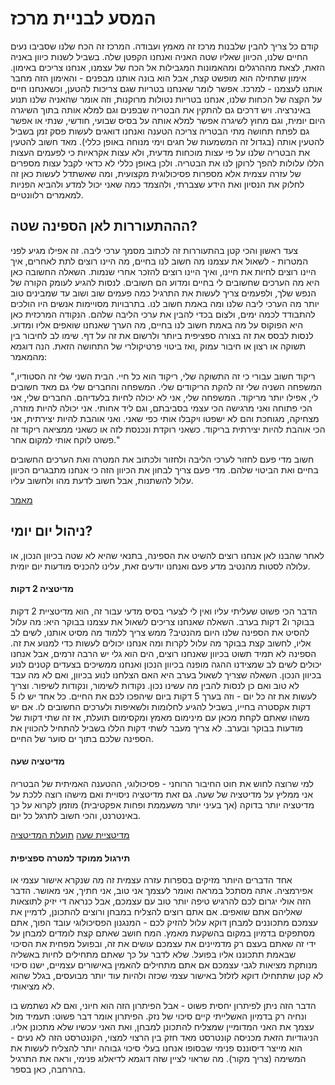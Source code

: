 המסע לבניית מרכז
======

קודם כל צריך להבין שלבנות מרכז זה מאמץ ועבודה. המרכז זה הכח שלנו שסביבו נעים החיים שלנו, הכיוון שאליו שטה האניה ואנחנו הקפטן שלה. בשביל לשנות כיוון באניה הזאת, לצאת מההרגלים ומהאמונות המגבילות אל הכח של עצמנו, אנחנו צריכים באימון. אימון שתחילה הוא מופשט קצת, אבל הוא בונה אותנו מבפנים - והאימון הזה מחבר אותנו לעצמנו - למרכז. אפשר לומר שאנחנו בטריות שגם צריכות להטען, וכשאנחנו חיים על הקצה של הכחות שלנו, אנחנו בטריות נטולות מרוקנות, וזה אומר שהאניה שלנו תנוע באינרציה. ויש דרכים גם להתקין את הבטריה שבפנים וגם למלא אותה בתוך השיגרה היום יומית, וגם מחוץ לשיגרה אפשר למלא אותה על בסיס שבועי, חודשי, שנתי או אפשר גם לפתח תחושה מתי הבטריה צריכה הטענה ואנחנו דואגים לעשות פסק זמן בשביל להטעין אותה (בגדול זה המשמעות של חגים וימי מנוחה באופן כללי). מאד חשוב להטעין את הבטריה שלנו על פי עצות מוכחות מדעית, ולא עצות אקראיות כי לפעמים העצות הללו עלולות להפך לרוקן לנו את הבטריה. ולכן באופן כללי לא כדאי לקבל עצות מספרים של עזרה עצמית אלא מספרות פסיכולוגית מקצועית, ומה שאשתדל לעשות כאן זה לחלוק את הנסיון ואת הידע שצברתי, ולהצמד כמה שאני יכול למדע ולהביא הפניות למאמרים רלוונטיים. 

## הההתעוררות לאן הספינה שטה? 

צעד ראשון והכי קטן בהתעוררות זה לכתוב מסמך ערכי ליבה. זה אפילו מגיע לפני המטרות - לשאול את עצמנו מה חשוב לנו בחיים, מה היינו רוצים לתת לאחרים, איך היינו רוצים לחיות את חיינו, ואיך היינו רוצים להזכר אחרי שנמות. השאלה החשובה כאן היא מה הערכים שחשובים לי בחיים ומדוע הם חשובים. לנסות להגיע לעומק הקורה של הנפש שלך, ולפעמים צריך לעשות את התרגיל כמה פעמים שוב ושוב עד שמבינים טוב יותר מה הערכי ליבה שלנו ומה באמת חשוב לנו. בתרבויות מסויימות אנשים היו הולכים להתבודד לכמה ימים, ולצום בכדי להבין את ערכי הליבה שלהם. הנקודה המרכזית כאן היא הפוקוס על מה באמת חשוב לנו בחיים, מה הערך שאנחנו שואפים אליו ומדוע. לנסות לבסס את זה בצורה ספציפית ביותר ולרשום את זה על דף. שימו לב לחיבור בין תשוקה או רצון או חיבור עמוק ,ואז ביטוי פרטיקולרי של התחושה הזאת. הנה דוגמא מהמאמר:

"ריקוד חשוב עבורי כי זה התשוקה שלי, ריקוד הוא כל חיי. הבית השני שלי זה הסטודיו, המשפחה השניה שלי זה להקת הריקודים שלי. המשפחה והחברים שלי גם מאד חשובים לי, אפילו יותר מריקוד. המשפחה שלי, אני לא יכולה לחיות בלעדיהם. החברים שלי, אני הכי פתוחה ואני מרגישה הכי עצמי בסביבתם, וגם ליד אחותי. אני יכולה להיות מוזרה, מצחיקה, מגוחכת והם לא ישפטו ויקבלו אותי כפי שאני. ואני אוהבת להיות יצירתית, אני הכי אוהבת להיות יצירתית בריקוד. כשאני רוקדת ונכנסת לזה או כשאני ממציאה ריקוד  זה פשוט לוקח אותי למקום אחר." 

חשוב מדי פעם לחזור לערכי הליבה ולחזור ולכתוב את המטרה ואת הערכים החשובים בחיים ואת הביטוי שלהם. מדי פעם צריך לבחון את הכיוון הזה כי אנחנו מתבגרים הכיוון עלול להשתנות, אבל חשוב לדעת מהו ולחשוב עליו. 

[מאמר](https://www.ncbi.nlm.nih.gov/pubmed/24405362)

## ניהול יום יומי? 

לאחר שהבנו לאן אנחנו רוצים להשיט את הספינה, בתנאי שהיא לא שטה בכיוון הנכון, או עלולה לסטות מהנטיב מדע פעם ואנחנו יודעים זאת, עלינו להכניס מודעות יום יומית. 

#### מדיטציה 2 דקות

הדבר הכי פשוט שעליתי עליו ואין לי לצערי בסיס מדעי עבור זה, הוא מדיטציית 2 דקות בבוקר ו2 דקות בערב. השאלה שאנחנו צריכים לשאול את עצמנו בבוקר היא: מה עלול להסיט את הספינה שלנו היום מהנטיב? ממש צריך ללמוד מה מסיט אותנו, לשים לב אליו, לחשוב קצת בבוקר מה עלול לקרות ומה אנחנו יכולים לעשות כדי למנוע את זה. הספינה לא תמיד תשוט בכיוון שאנחנו רוצים, הים הוא גלי יש הרבה זרמים, אבל אנחנו יכולים לשים לב שמצידנו ההגה מופנה בכיוון הנכון ואנחנו ממשיכים בצעדים קטנים לנוע בכיוון הנכון. השאלה שצריך לשאול בערב היא האם הצלחנו לנוע בכיוון, ואם לא מה עבד לא טוב ואם כן לנסות להבין מה עשינו נכון. נקודות לשימור, ונקודות לשיפור. וצריך לעשות את זה כל יום - וזה בערך 5 דקות ביום שיהפכו לכם את החיים. כל אחד יש לו 5 דקות אקסטרה בחייו, בשביל להגיע לחלומות ולשאיפות ולערכים החשובים לו. אם יש משהו שאתם לקחת מכאן עם מינימום מאמץ ומקסימום תועלת, אז זה שתי דקות של מודעות בבוקר ובערב. לא צריך מעבר לשתי דקות הללו בשביל להתחיל להכווין את הספינה שלכם בתוך ים סוער של החיים. 

#### מדיטציה שעה 

למי שרוצה לחוש את חוט החיבור הרוחני - פסיכולוגי, ההטענה האמיתית של הבטריה אני ממליץ על מדיטציה של שעה. גם זאת מדיטציה ניסויית ואם מישהו רוצה ללכת על מדיטציה יותר בדוקה (אך בעיני יותר משעממת ופחות אפקטיבית) מוזמן לקרוא על כך באינטרנט, והכי חשוב לתרגל כל יום.

[מדיטציית שעה](../../practices/hour_meditation.md)
[תועלת המדיטציה](https://liveanddare.com/benefits-of-meditation/)

#### תירגול ממוקד למטרה ספציפית

אחד הדברים היותר מזיקים בספרות עזרה עצמית זה מה שנקרא אישור עצמי או אפירמציה. אתה מסתכל במראה ואומר לעצמך אני טוב, אני חתיך, אני מאושר. הדבר הזה אולי יגרום לכם להרגיש טיפה יותר טוב עם עצמכם, אבל כנראה די יזיק לתוצאות שאליהם אתם שואפים. אם אתם רוצים להצליח במבחן ורוצים להתכונן, לדמיין את עצמכם מתכוננים למבחן דוקא עלול להזיק לכם - המנגנון הפסיכולוגי עובד הפוך, אתם מסתפקים בדמיון במקום בהשקעת מאמץ. המח חושב שאתם קצת לומדים למבחן על ידי זה שאתם בעצם רק מדמיינים את עצמכם עושים את זה, ובפועל מפחית את הסיכוי שבאמת תתכוננו אליו בפועל. שלא לדבר על כך שאתם מתחילים לחיות באשליה מנותקת מציאות לגבי עצמכם אם אתם מתחילים להאמין באישורים עצמיים, ישנו סיכוי לא קטן שתתחילו דוקא לזלזל באישור עצמי שכזה ולהיות עוד יותר מבועסים, בגלל שהוא לא מציאותי. 

הדבר הזה ניתן לפיתרון יחסית פשוט - אבל הפיתרון הזה הוא חיוני, ואם לא נשתמש בו ונחיה רק בדמיון האשלייתי קיים סיכוי של נזק. הפיתרון אומר דבר פשוט: תעמיד מול עצמך את האני המדומיין שמצליח להתכונן למבחן, ואת האני עכשיו שלא מתכונן אליו. הניגודיות הזאת מכניסה קונטרסט מאד חזק בין הרצוי למצוי, הקונטרסט הזה לא נעים - הוא מייצר דיסוננס פנימי שבסופו אנחנו בעלי סיכוי גבוהה יותר להצליח לעשות את המשימה (צריך מקור). מה שראוי לציין שזה דוגמא לדיאלוג פנימי, וראה את התרגיל בהרחבה, כאן בספר. 
